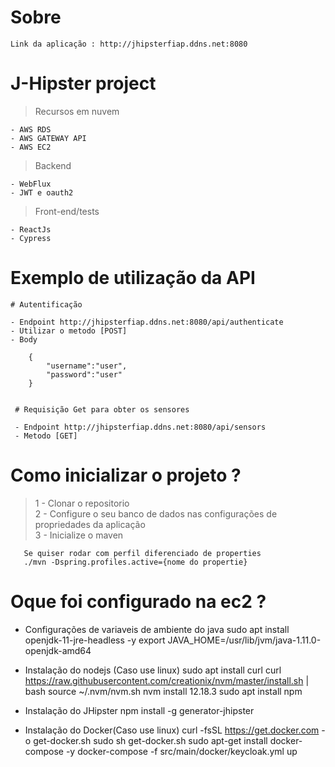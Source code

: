 # Sobre
    Link da aplicação : http://jhipsterfiap.ddns.net:8080
# J-Hipster project

  > <p> Recursos em nuvem <br>
    - AWS RDS 
    - AWS GATEWAY API
    - AWS EC2
   </p>
    
 > <p> Backend <br>
    - WebFlux
    - JWT e oauth2
   </p>
  
 > <p>Front-end/tests<br>
    - ReactJs
    - Cypress
   </p>
    

  
# Exemplo de utilização da API
    
    # Autentificação

    - Endpoint http://jhipsterfiap.ddns.net:8080/api/authenticate
    - Utilizar o metodo [POST]
    - Body
    
        {
            "username":"user",
            "password":"user"
        }
        
        
     # Requisição Get para obter os sensores
     
     - Endpoint http://jhipsterfiap.ddns.net:8080/api/sensors
     - Metodo [GET]
         
 
 # Como inicializar o projeto ?
 
 > 1 - Clonar o repositorio <br>
 > 2 - Configure o seu banco de dados nas configurações de propriedades da aplicação <br>
 > 3 - Inicialize o maven <br>
 
       Se quiser rodar com perfil diferenciado de properties
       ./mvn -Dspring.profiles.active={nome do propertie}
 
 # Oque foi configurado na ec2 ?
 
- Configurações de variaveis de ambiente do java
         sudo apt install openjdk-11-jre-headless -y
         export JAVA_HOME=/usr/lib/jvm/java-1.11.0-openjdk-amd64     
    
- Instalação do nodejs (Caso use linux)
         sudo apt install curl
         curl https://raw.githubusercontent.com/creationix/nvm/master/install.sh | bash
         source ~/.nvm/nvm.sh
         nvm install 12.18.3
         sudo apt install npm
    
- Instalação do JHipster
    npm install -g generator-jhipster
   
- Instalação do Docker(Caso use linux)
     curl -fsSL https://get.docker.com -o get-docker.sh
     sudo sh get-docker.sh
     sudo apt-get install docker-compose -y
     docker-compose -f src/main/docker/keycloak.yml up
 
